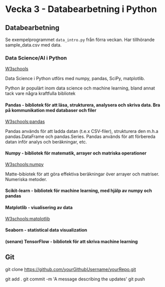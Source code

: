 # Vecka 3 - Databearbetning i Python

## Databearbetning

Se exempelprogrammet `data_intro.py` från förra veckan. Har tillhörande sample_data.csv med data.

### Data Science/AI i Python

[W3schools](https://www.w3schools.com/datascience/ds_python.asp)

Data Science i Python utförs med numpy, pandas, SciPy, matplotlib.

Python är populärt inom data science och machine learning, bland annat tack vare några kraftfulla bibliotek

#### Pandas - bibliotek för att läsa, strukturera, analysera och skriva data. Bra på kommunikation med databaser och filer

[W3schools:pandas](https://www.w3schools.com/python/pandas/default.asp)

Pandas används för att ladda datan (t.e.x CSV-filer), strukturera den m.h.a pandas.DataFrame och pandas.Series.
Pandas används för att förbereda datan inför analys och beräkningar, etc.

#### Numpy - bibliotek för matematik, arrayer och matriska operationer

[W3schools:numpy](https://www.w3schools.com/python/numpy/default.asp)

Matte-bibiotek för att göra effektiva beräkningar över arrayer och matriser. Numeriska metoder.

#### Scikit-learn - bibliotek för machine learning, med hjälp av numpy och pandas



#### Matplotlib - viualisering av data

[W3schools:matplotlib](https://www.w3schools.com/python/matplotlib_intro.asp)

#### Seaborn - statistical data visualization

#### (senare) TensorFlow - bibliotek för att skriva machine learning

## Git

git clone https://github.com/yourGithubUsername/yourRepo.git

git add .
git commit -m 'A message describing the updates'
git push

